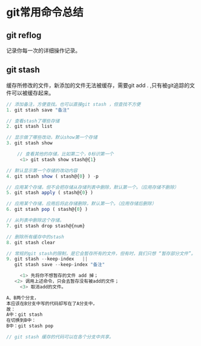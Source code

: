 # git常用命令总结

## git reflog

记录你每一次的详细操作记录。

## git stash

缓存所修改的文件，新添加的文件无法被缓存，需要git add . ,只有被git追踪的文件可以被缓存起来。

```js
// 添加备注，方便查找。也可以直接git stash ，但查找不方便
1. git stash save "备注"

// 查看stash了哪些存储
2. git stash list

// 显示做了哪些改动，默认show第一个存储
3. git stash show

	// 查看其他的存储，比如第二个，0标识第一个
	 <1> git stash show stash@{1}

// 默认显示第一个存储的改动内容
4. git stash show ( stash@{0} ) -p

// 应用某个存储，但不会把存储从存储列表中删除，默认第一个。（应用存储不删除）
5. git stash apply ( stash@{0} )

// 应用某个存储，应用后将此存储删除，默认第一个。（应用存储后删除）
6. git stash pop ( stash@{0} )

// 从列表中删除这个存储。
7. git stash drop stash@{num}

// 删除所有缓存中的stash
8. git stash clear

// 常规的git stash的限制，是它会暂存所有的文件，但有时，我们只想 “暂存部分文件”。
9. git stash --keep-index   ||
   git stash save --keep-index "备注"

	 <1> 先将你不想暂存的文件 add 掉；
   <2> 调用上述命令，只会去暂存没有被add的文件；
	 <3> 取消add的文件。
```

```js
A、B两个分支，
本应该在B分支中写的代码却写在了A分支中，
故：
A中：git stash
在切换到B中：
B中：git stash pop

// git stash 缓存的代码可以在各个分支中共享。
```

